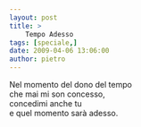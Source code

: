 ```yaml
---
layout: post
title: >
    Tempo Adesso
tags: [speciale,]
date: 2009-04-06 13:06:00
author: pietro
---
```

Nel momento del dono del tempo<br/>che mai mi son concesso,<br/>concedimi anche tu<br/>e quel momento sarà adesso.
